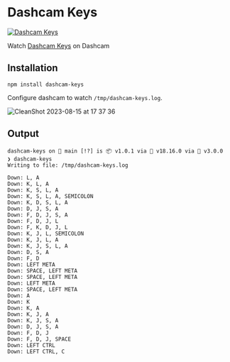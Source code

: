 # Dashcam Keys

[![Dashcam Keys](https://replayable-api-production.herokuapp.com/replay/64dbfdd41c7bd10061e69211/gif?shareKey=NrkkRkLCQrYDD2Dv6czg)](https://app.dashcam.io/replay/64dbfdd41c7bd10061e69211?share=NrkkRkLCQrYDD2Dv6czg) 
  
Watch [Dashcam Keys](https://app.dashcam.io/replay/64dbfdd41c7bd10061e69211?share=NrkkRkLCQrYDD2Dv6czg) on Dashcam

## Installation

```
npm install dashcam-keys
```

Configure dashcam to watch `/tmp/dashcam-keys.log`.

![CleanShot 2023-08-15 at 17 37 36](https://github.com/dashcamio/dashcam-keys/assets/318295/e3329a7e-b1b4-493e-920c-036a4e1a8d24)

## Output

```
dashcam-keys on  main [!?] is 📦 v1.0.1 via  v18.16.0 via 💎 v3.0.0
❯ dashcam-keys
Writing to file: /tmp/dashcam-keys.log

Down: L, A
Down: K, L, A
Down: K, S, L, A
Down: K, S, L, A, SEMICOLON
Down: K, D, S, L, A
Down: D, J, S, A
Down: F, D, J, S, A
Down: F, D, J, L
Down: F, K, D, J, L
Down: K, J, L, SEMICOLON
Down: K, J, L, A
Down: K, J, S, L, A
Down: D, S, A
Down: F, D
Down: LEFT META
Down: SPACE, LEFT META
Down: SPACE, LEFT META
Down: LEFT META
Down: SPACE, LEFT META
Down: A
Down: K
Down: K, A
Down: K, J, A
Down: K, J, S, A
Down: D, J, S, A
Down: F, D, J
Down: F, D, J, SPACE
Down: LEFT CTRL
Down: LEFT CTRL, C
```
